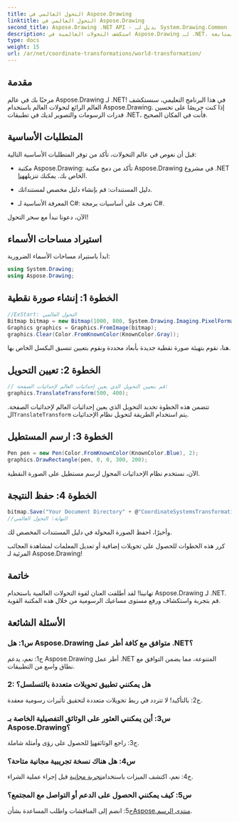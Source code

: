 ```yaml
---
title: التحول العالمي في Aspose.Drawing
linktitle: التحول العالمي في Aspose.Drawing
second_title: Aspose.Drawing .NET API - بديل لـ System.Drawing.Common
description: استكشف التحولات العالمية في Aspose.Drawing لـ .NET. ارفع مستوى رسوماتك بخطوات سهلة المتابعة.
type: docs
weight: 15
url: /ar/net/coordinate-transformations/world-transformation/
---
```

## مقدمة

مرحبًا بك في عالم Aspose.Drawing لـ .NET! في هذا البرنامج التعليمي، سنستكشف العالم الرائع لتحولات العالم باستخدام Aspose.Drawing. إذا كنت حريصًا على تحسين قدرات الرسومات والتصوير لديك في تطبيقات .NET، فأنت في المكان الصحيح.

## المتطلبات الأساسية

قبل أن نغوص في عالم التحولات، تأكد من توفر المتطلبات الأساسية التالية:

-  مكتبة Aspose.Drawing: تأكد من دمج مكتبة Aspose.Drawing في مشروع .NET الخاص بك. يمكنك تنزيله[هنا](https://releases.aspose.com/drawing/net/).

- دليل المستندات: قم بإنشاء دليل مخصص لمستنداتك.

- المعرفة الأساسية لـ C#: تعرف على أساسيات برمجة C#.

الآن، دعونا نبدأ مع سحر التحول!

## استيراد مساحات الأسماء

ابدأ باستيراد مساحات الأسماء الضرورية:

```csharp
using System.Drawing;
using Aspose.Drawing;
```

## الخطوة 1: إنشاء صورة نقطية

```csharp
//ExStart: التحول العالمي
Bitmap bitmap = new Bitmap(1000, 800, System.Drawing.Imaging.PixelFormat.Format32bppPArgb);
Graphics graphics = Graphics.FromImage(bitmap);
graphics.Clear(Color.FromKnownColor(KnownColor.Gray));
```

هنا، نقوم بتهيئة صورة نقطية جديدة بأبعاد محددة ونقوم بتعيين تنسيق البكسل الخاص بها.

## الخطوة 2: تعيين التحويل

```csharp
// قم بتعيين التحويل الذي يعين إحداثيات العالم لإحداثيات الصفحة:
graphics.TranslateTransform(500, 400);
```

 تتضمن هذه الخطوة تحديد التحويل الذي يعين إحداثيات العالم لإحداثيات الصفحة. ال`TranslateTransform` يتم استخدام الطريقة لتحويل نظام الإحداثيات.

## الخطوة 3: ارسم المستطيل

```csharp
Pen pen = new Pen(Color.FromKnownColor(KnownColor.Blue), 2);
graphics.DrawRectangle(pen, 0, 0, 300, 200);
```

الآن، نستخدم نظام الإحداثيات المحول لرسم مستطيل على الصورة النقطية.

## الخطوة 4: حفظ النتيجة

```csharp
bitmap.Save("Your Document Directory" + @"CoordinateSystemsTransformations\WorldTransformation_out.png");
//النهاية: التحول العالمي
```

وأخيرًا، احفظ الصورة المحولة في دليل المستندات المخصص لك.

كرر هذه الخطوات للحصول على تحويلات إضافية أو تعديل المعلمات لمشاهدة العجائب المرئية لـ Aspose.Drawing!

## خاتمة

تهانينا! لقد أطلقت العنان لقوة التحولات العالمية باستخدام Aspose.Drawing لـ .NET. قم بتجربة واستكشاف ورفع مستوى مساعيك الرسومية من خلال هذه المكتبة القوية.

## الأسئلة الشائعة

### س1: هل Aspose.Drawing متوافق مع كافة أطر عمل .NET؟

ج1: نعم، يدعم Aspose.Drawing أطر عمل .NET المتنوعة، مما يضمن التوافق مع نطاق واسع من التطبيقات.

### 2: هل يمكنني تطبيق تحويلات متعددة بالتسلسل؟

ج2: بالتأكيد! لا تتردد في ربط تحويلات متعددة لتحقيق تأثيرات رسومية معقدة.

### س3: أين يمكنني العثور على الوثائق التفصيلية الخاصة بـ Aspose.Drawing؟

 ج3: راجع الوثائق[هنا](https://reference.aspose.com/drawing/net/) للحصول على رؤى وأمثلة شاملة.

### س4: هل هناك نسخة تجريبية مجانية متاحة؟

 ج4: نعم، اكتشف الميزات باستخدام[تجربة مجانية](https://releases.aspose.com/) قبل إجراء عملية الشراء.

### س5: كيف يمكنني الحصول على الدعم أو التواصل مع المجتمع؟

 ج5: انضم إلى المناقشات واطلب المساعدة بشأن[Aspose.منتدى الرسم](https://forum.aspose.com/c/diagram/17).